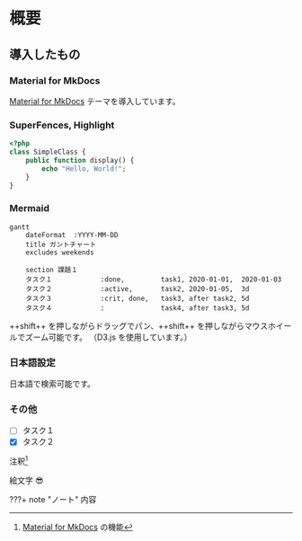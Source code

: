 # 概要

## 導入したもの

### Material for MkDocs

[Material for MkDocs](https://squidfunk.github.io/mkdocs-material/) テーマを導入しています。

### SuperFences, Highlight

```php hl_lines="4"
<?php
class SimpleClass {
    public function display() {
        echo "Hello, World!";
    }
}
```

### Mermaid

```mermaid
gantt
    dateFormat  :YYYY-MM-DD
    title ガントチャート
    excludes weekends

    section 課題１
    タスク１            :done,         task1, 2020-01-01,  2020-01-03
    タスク２            :active,       task2, 2020-01-05,  3d
    タスク３            :crit, done,   task3, after task2, 5d
    タスク４            :              task4, after task3, 5d
```

++shift++ を押しながらドラッグでパン、++shift++ を押しながらマウスホイールでズーム可能です。
（D3.js を使用しています。）

### 日本語設定

日本語で検索可能です。

[^1]: [Material for MkDocs](https://squidfunk.github.io/mkdocs-material/reference/footnotes/) の機能

### その他

- [ ] タスク１
- [x] タスク２

注釈[^1]

絵文字 :sunglasses:

???+ note "ノート"
    内容
